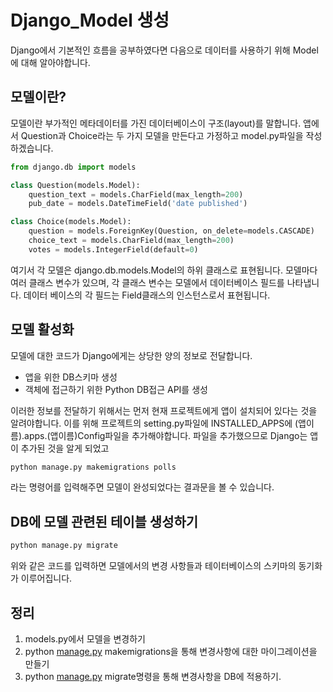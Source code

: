 # Django_Model 생성

Django에서 기본적인 흐름을 공부하였다면 다음으로 데이터를 사용하기 위해 Model에 대해 알아야합니다.

## 모델이란?

모델이란 부가적인 메타데이터를 가진 데이터베이스이 구조(layout)를 말합니다.
앱에서 Question과 Choice라는 두 가지 모델을 만든다고 가정하고 model.py파일을 작성하겠습니다.

```python
from django.db import models

class Question(models.Model):
    question_text = models.CharField(max_length=200)
    pub_date = models.DateTimeField('date published')

class Choice(models.Model):
    question = models.ForeignKey(Question, on_delete=models.CASCADE)
    choice_text = models.CharField(max_length=200)
    votes = models.IntegerField(default=0)
```

여기서 각 모델은 django.db.models.Model의 하위 클래스로 표현됩니다.
모델마다 여러 클래스 변수가 있으며, 각 클래스 변수는 모델에서 데이터베이스 필드를 나타냅니다.
데이터 베이스의 각 필드는 Field클래스의 인스턴스로서 표현됩니다.

## 모델 활성화

모델에 대한 코드가 Django에게는 상당한 양의 정보로 전달합니다.

- 앱을 위한 DB스키마 생성
- 객체에 접근하기 위한 Python DB접근 API를 생성

이러한 정보를 전달하기 위해서는 먼저 현재 프로젝트에게 앱이 설치되어 있다는 것을 알려야합니다.
이를 위해 프로젝트의 setting.py파일에
INSTALLED_APPS에 (앱이름).apps.(앱이름)Config파일을 추가해야합니다.
파일을 추가했으므로 Django는 앱이 추가된 것을 알게 되었고

```python
python manage.py makemigrations polls
```

라는 명령어를 입력해주면 모델이 완성되었다는 결과문을 볼 수 있습니다.

## DB에 모델 관련된 테이블 생성하기

```python
python manage.py migrate
```

위와 같은 코드를 입력하면 모델에서의 변경 사항들과 테이터베이스의 스키마의 동기화가 이루어집니다.

## 정리
1. models.py에서 모델을 변경하기
2. python [manage.py](http://manage.py) makemigrations을 통해 변경사항에 대한 마이그레이션을 만들기
3. python [manage.py](http://manage.py) migrate명령을 통해 변경사항을 DB에 적용하기.